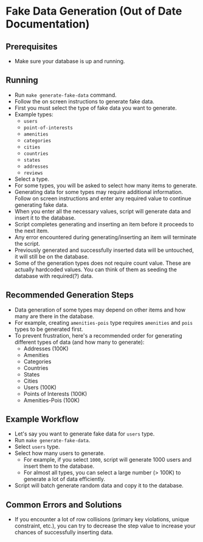# Fake Data Generation (Out of Date Documentation)

## Prerequisites

- Make sure your database is up and running.

## Running

- Run `make generate-fake-data` command.
- Follow the on screen instructions to generate fake data.
- First you must select the type of fake data you want to generate.
- Example types:
  - `users`
  - `point-of-interests`
  - `amenities`
  - `categories`
  - `cities`
  - `countries`
  - `states`
  - `addresses`
  - `reviews`
- Select a type.
- For some types, you will be asked to select how many items to generate.
- Generating data for some types may require additional information. Follow on screen instructions and enter any required value to continue generating fake data.
- When you enter all the necessary values, script will generate data and insert it to the database.
- Script completes generating and inserting an item before it proceeds to the next item.
- Any error encountered during generating/inserting an item will terminate the script.
- Previously generated and successfully inserted data will be untouched, it will still be on the database.
- Some of the generation types does not require count value. These are actually hardcoded values. You can think of them as seeding the database with required(?) data.

## Recommended Generation Steps

- Data generation of some types may depend on other items and how many are there in the database.
- For example, creating `amenities-pois` type requires `amenities` and `pois` types to be generated first.
- To prevent frustration, here's a recommended order for generating different types of data (and how many to generate):
  - Addresses (100K)
  - Amenities
  - Categories
  - Countries
  - States
  - Cities
  - Users (100K)
  - Points of Interests (100K)
  - Amenities-Pois (100K)

## Example Workflow

- Let's say you want to generate fake data for `users` type.
- Run `make generate-fake-data`.
- Select `users` type.
- Select how many users to generate.
  - For example, if you select `1000`, script will generate 1000 users and insert them to the database.
  - For almost all types, you can select a large number (> 100K) to generate a lot of data efficiently.
- Script will batch generate random data and copy it to the database.

## Common Errors and Solutions

- If you encounter a lot of row collisions (primary key violations, unique constraint, etc.), you can try to decrease the step value to increase your chances of successfully inserting data.
